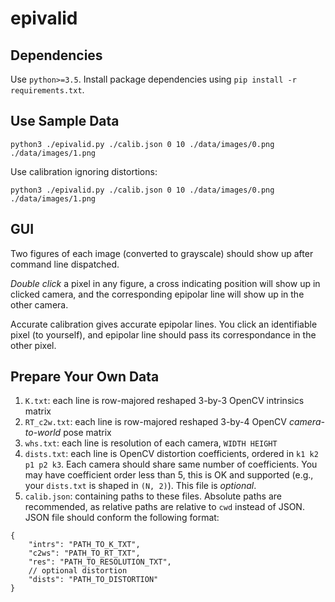# epivalid

## Dependencies

Use `python>=3.5`. Install package dependencies using `pip install -r requirements.txt`.

## Use Sample Data

```
python3 ./epivalid.py ./calib.json 0 10 ./data/images/0.png ./data/images/1.png
```

Use calibration ignoring distortions:
```
python3 ./epivalid.py ./calib.json 0 10 ./data/images/0.png ./data/images/1.png
```

## GUI

Two figures of each image (converted to grayscale) should show up after command line dispatched. 

*Double click* a pixel in any figure, a cross indicating position will show up in clicked camera, and the corresponding epipolar line will show up in the other camera.

Accurate calibration gives accurate epipolar lines. You click an identifiable pixel (to yourself), and epipolar line should pass its correspondance in the other pixel.

## Prepare Your Own Data

1. `K.txt`: each line is row-majored reshaped 3-by-3 OpenCV intrinsics matrix
2. `RT_c2w.txt`: each line is row-majored reshaped 3-by-4 OpenCV *camera-to-world* pose matrix
3. `whs.txt`: each line is resolution of each camera, `WIDTH HEIGHT`
4. `dists.txt`: each line is OpenCV distortion coefficients, ordered in `k1 k2 p1 p2 k3`. Each camera should share same number of coefficients. You may have coefficient order less than 5, this is OK and supported (e.g., your `dists.txt` is shaped in `(N, 2)`). This file is *optional*.
5. `calib.json`: containing paths to these files. Absolute paths are recommended, as relative paths are relative to `cwd` instead of JSON. JSON file should conform the following format:
```jsonc
{
    "intrs": "PATH_TO_K_TXT",
    "c2ws": "PATH_TO_RT_TXT",
    "res": "PATH_TO_RESOLUTION_TXT",
    // optional distortion
    "dists": "PATH_TO_DISTORTION"
}
```